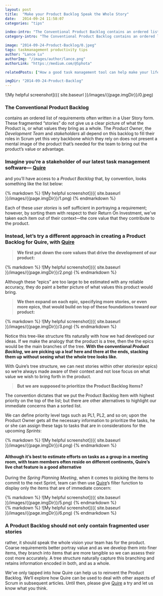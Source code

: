 ```yaml
---
layout: post
title:  "Make your Product Backlog Speak the Whole Story"
date:   2014-09-24 11:58:07
categories: "tips"

index-intro: "The Conventional Product Backlog contains an ordered list of requirements often written in a User Story form. These fragmented “stories” do not give us a clear picture of what the Product is, or what values they bring as a whole. The Product Owner, the Development Team and stakeholders all depend on this backlog to..."
category-intro: "The Conventional Product Backlog contains an ordered list of requirements often written in a User Story form..."

image: "2014-09-24-Product-Backlog/0.jpeg"
tags: taskmanagement productivity tips
author: "Lance Lu"
authorImg: "/images/author/lance.png"
authorLink: "https://medium.com/@Sphota"

relatedPosts: ["How a good task management tool can help make your life a lot easier!", "Why We Abandoned the To-Do List"]

imgDir: "2014-09-24-Product-Backlog"
---
```



![My helpful screenshot]({{ site.baseurl }}/images/{{page.imgDir}}/0.jpeg)

### The Conventional Product Backlog
contains an ordered list of requirements often written in a User Story form. These fragmented “stories” do not give us a clear picture of what the Product is, or what values they bring as a whole.
The *Product Owner*, the *Development Team* and *stakeholders* all depend on this backlog to fill their roles in Scrum yet this very backbone which they rely on does not present a mental image of the product that’s needed for the team to bring out the product’s value or advantage.

### Imagine you’re a stakeholder of our latest task management software— [Quire](https://quire.io/)
and
you’ll have access to a *Product Backlog*
that, by convention, looks something like the list below:

<div style="max-width: 700px; max-height: 379px; margin: 0 auto;">
{% markdown %}
![My helpful screenshot]({{ site.baseurl }}/images/{{page.imgDir}}/1.png)
{% endmarkdown %}
</div>

Each of these *user stories* is self sufficient in portraying a requirement; however, by sorting them with respect to their Return On Investment, we've taken each item out of their context—the core value that they contribute to the product.

### Instead, let’s try a different approach in creating a Product Backlog for Quire, with [Quire](https://quire.io/)

> **We first put down the core values that drive the development of our product:**

<div style="max-width: 700px; max-height: 219px; margin: 0 auto;">
{% markdown %}
![My helpful screenshot]({{ site.baseurl }}/images/{{page.imgDir}}/2.png)
{% endmarkdown %}
</div>

Although these “epics” are too large to be estimated with any reliable accuracy, they do paint a better picture of what values this product would bring.

> **We then expand on each epic, specifying more stories, or even more epics, that would build on top of these foundations toward our product:**

<div style="max-width: 700px; max-height: 792px; margin: 0 auto;">
{% markdown %}
![My helpful screenshot]({{ site.baseurl }}/images/{{page.imgDir}}/3.png)
{% endmarkdown %}
</div>

Notice this tree-like structure fits naturally with how we had developed our ideas.
If we make the analogy that the product is a tree, then the the epics would be the main branches of the tree. **With the conventional *Product Backlog*, we are picking up a leaf here and there at the ends, stacking them up without seeing what the whole tree looks like.**

With Quire’s tree structure, we can nest stories within other stories(or epics) so we’re always made aware of their context and not lose focus on what value we wish to bring forth in the product.

> **But we are supposed to prioritize the Product Backlog Items?**

The convention dictates that we put the Product Backlog Item with highest priority on the top of the list; but there are other alternatives to highlight our immediate concerns than a sorted list.

We can define priority level tags such as PL1, PL2, and so on; upon the Product Owner gets all the necessary information to prioritize the tasks, he or she can assign these tags to tasks that are in considerations for the upcoming *Sprints*:

<div style="max-width: 700px; max-height: 618px; margin: 0 auto;">
{% markdown %}
![My helpful screenshot]({{ site.baseurl }}/images/{{page.imgDir}}/4.png)
{% endmarkdown %}
</div>

#### Although it’s best to estimate efforts on tasks as a group in a meeting room, with team members often reside on different continents, Quire’s live chat feature is a good alternative

During the *Spring Planning Meeting*, when it comes to picking the items to commit to the next Sprint, team can then use [Quire](https://quire.io/)’s filter function to display only the items that are of immediate concern:

<div style="max-width: 700px; max-height: 112px; margin: 0 auto;">
{% markdown %}
![My helpful screenshot]({{ site.baseurl }}/images/{{page.imgDir}}/5.png)
{% endmarkdown %}
</div>

<div style="max-width: 700px; max-height: 195px; margin: 0 auto;">
{% markdown %}
![My helpful screenshot]({{ site.baseurl }}/images/{{page.imgDir}}/6.png)
{% endmarkdown %}
</div>

### A Product Backlog should not only contain fragmented user stories
rather, it should speak the whole vision your team has for the product. Coarse requirements better portray value and as we develop them into finer items, they branch into items that are more tangible so we can assess their cost more accurately.
A tree structure naturally capture this branching and retains information encoded in both, and as a whole.

We've only tapped into how Quire can help us to reinvent the Product Backlog. We’ll explore how Quire can be used to deal with other aspects of Scrum in subsequent articles.
Until then, please give [Quire](https://quire.io/) a try and let us know what you think.

[jekyll]:      http://jekyllrb.com
[jekyll-gh]:   https://github.com/jekyll/jekyll
[jekyll-help]: https://github.com/jekyll/jekyll-help
